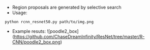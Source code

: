 * Region proposals are generated by selective search
* Usage: 
```
python rcnn_resnet50.py path/to/img.png
```
* Example resuts: ![poodle2_box] (https://github.com/ChaseDreamInfinity/ResNet/tree/master/R-CNN/poodle2_box.png)

